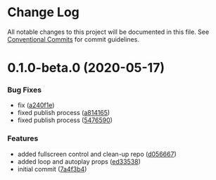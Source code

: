 # Change Log

All notable changes to this project will be documented in this file.
See [Conventional Commits](https://conventionalcommits.org) for commit guidelines.

# 0.1.0-beta.0 (2020-05-17)


### Bug Fixes

* fix ([a240f1e](https://github.com/Naimikan/react-trailer/commit/a240f1e76756ce2ebb6d9a58f3bf2d95b6454e32))
* fixed publish process ([a814165](https://github.com/Naimikan/react-trailer/commit/a814165293fa1640fdab39afd61cfaaf4a6b60c4))
* fixed publish process ([5476590](https://github.com/Naimikan/react-trailer/commit/547659075ab2e5651c430f5c8e159e4cc224c9c4))


### Features

* added fullscreen control and clean-up repo ([d056667](https://github.com/Naimikan/react-trailer/commit/d056667aec9f494423ed51fbeef35cb6f5159345))
* added loop and autoplay props ([ed33538](https://github.com/Naimikan/react-trailer/commit/ed33538d8108e2652e7c0a99aaf4888fdd9496a0))
* initial commit ([7a4f3b4](https://github.com/Naimikan/react-trailer/commit/7a4f3b4becb101048f72bcd657aa7420d95158e2))
